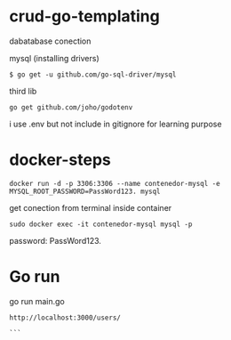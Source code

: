 # crud-go-templating

dabatabase conection

mysql (installing drivers)
```
$ go get -u github.com/go-sql-driver/mysql
```
third lib 

```
go get github.com/joho/godotenv
```

i use .env but not include in gitignore for learning purpose

# docker-steps

```
docker run -d -p 3306:3306 --name contenedor-mysql -e MYSQL_ROOT_PASSWORD=PassWord123. mysql
```
get conection from terminal inside container

```
sudo docker exec -it contenedor-mysql mysql -p
```
password: PassWord123.

# Go run

go run main.go

``````
http://localhost:3000/users/

```